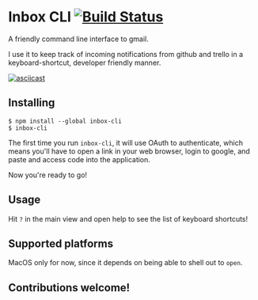 # Inbox CLI [![Build Status](https://travis-ci.org/danielma/inbox-cli.svg?branch=master)](https://travis-ci.org/danielma/inbox-cli)

A friendly command line interface to gmail.

I use it to keep track of incoming notifications from github and trello in a keyboard-shortcut, developer friendly manner.

[![asciicast](https://asciinema.org/a/P2KZ8YWKjbBcg29pGexcRzdTj.png)](https://asciinema.org/a/P2KZ8YWKjbBcg29pGexcRzdTj?t=5)

## Installing

```
$ npm install --global inbox-cli
$ inbox-cli
```

The first time you run `inbox-cli`, it will use OAuth to authenticate, which means you'll have to open a link in your web browser, login to google, and paste and access code into the application.

Now you're ready to go!

## Usage

Hit `?` in the main view and open help to see the list of keyboard shortcuts!

## Supported platforms

MacOS only for now, since it depends on being able to shell out to `open`.

## Contributions welcome!
